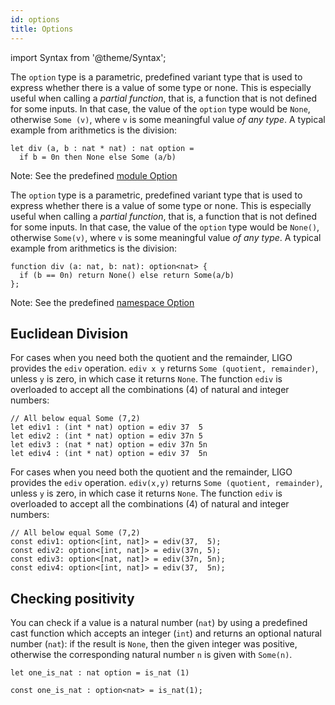 ```yaml
---
id: options
title: Options
---
```


import Syntax from '@theme/Syntax';

<Syntax syntax="cameligo">

The `option` type is a parametric, predefined variant type that is
used to express whether there is a value of some type or none. This is
especially useful when calling a *partial function*, that is, a
function that is not defined for some inputs. In that case, the value
of the `option` type would be `None`, otherwise `Some (v)`, where `v`
is some meaningful value *of any type*. A typical example from
arithmetics is the division:

```cameligo group=options
let div (a, b : nat * nat) : nat option =
  if b = 0n then None else Some (a/b)
```

Note: See the predefined
[module Option](../reference/option-reference/?lang=cameligo)

</Syntax>

<Syntax syntax="jsligo">

The `option` type is a parametric, predefined variant type that is
used to express whether there is a value of some type or none. This is
especially useful when calling a *partial function*, that is, a
function that is not defined for some inputs. In that case, the value
of the `option` type would be `None()`, otherwise `Some(v)`, where `v`
is some meaningful value *of any type*. A typical example from
arithmetics is the division:

```jsligo group=options
function div (a: nat, b: nat): option<nat> {
  if (b == 0n) return None() else return Some(a/b)
};
```

Note: See the predefined
[namespace Option](../reference/option-reference/?lang=jsligo)

</Syntax>

## Euclidean Division

<Syntax syntax="cameligo">

For cases when you need both the quotient and the remainder, LIGO
provides the `ediv` operation. `ediv x y` returns `Some (quotient,
remainder)`, unless `y` is zero, in which case it returns `None`. The
function `ediv` is overloaded to accept all the combinations (4) of
natural and integer numbers:

```cameligo group=options_euclidean
// All below equal Some (7,2)
let ediv1 : (int * nat) option = ediv 37  5
let ediv2 : (int * nat) option = ediv 37n 5
let ediv3 : (nat * nat) option = ediv 37n 5n
let ediv4 : (int * nat) option = ediv 37  5n
```

</Syntax>

<Syntax syntax="jsligo">

For cases when you need both the quotient and the remainder, LIGO
provides the `ediv` operation. `ediv(x,y)` returns `Some (quotient,
remainder)`, unless `y` is zero, in which case it returns `None`. The
function `ediv` is overloaded to accept all the combinations (4) of
natural and integer numbers:

```jsligo group=options_euclidean
// All below equal Some (7,2)
const ediv1: option<[int, nat]> = ediv(37,  5);
const ediv2: option<[int, nat]> = ediv(37n, 5);
const ediv3: option<[nat, nat]> = ediv(37n, 5n);
const ediv4: option<[int, nat]> = ediv(37,  5n);
```

</Syntax>

## Checking positivity

You can check if a value is a natural number (`nat`) by using a
predefined cast function which accepts an integer (`int`) and returns
an optional natural number (`nat`): if the result is `None`, then the
given integer was positive, otherwise the corresponding natural number
`n` is given with `Some(n)`.

<Syntax syntax="cameligo">

```cameligo group=options_positive
let one_is_nat : nat option = is_nat (1)
```

</Syntax>

<Syntax syntax="jsligo">

```jsligo group=options_positive
const one_is_nat : option<nat> = is_nat(1);
```

</Syntax>
